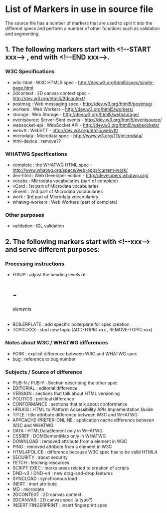 # List of Markers in use in source file

The source file has a number of markers that are used to split it into the different specs and perform a number of other functions such as validation and segmenting.

## 1. The following markers start with &lt;!--START xxx--> , end with &lt;!--END xxx-->.

### W3C Specifications

* w3c-html : W3C HTML5 spec - http://dev.w3.org/html5/spec/single-page.html
* 2dcontext : 2D canvas context spec - http://dev.w3.org/html5/2dcontext/
* postmsg : Web messaging spec - http://dev.w3.org/html5/postmsg/
* workers : Web Workers - http://dev.w3.org/html5/workers/
* storage : Web Storage - http://dev.w3.org/html5/webstorage/
* eventsource: Server-Sent events - http://dev.w3.org/html5/eventsource/
* websocket-api : WebSocket API - http://dev.w3.org/html5/websockets/
* webvtt : WebVTT - http://dev.w3.org/html5/webvtt/
* microdata : Microdata spec - http://www.w3.org/TR/microdata/
* html-device : remove??

### WHATWG Specifications

* complete : the WHATWG HTML spec - http://www.whatwg.org/specs/web-apps/current-work/
* dev-html : Web Developer edition - http://developers.whatwg.org/
* vocabs : Microdata vocabularies (part of complete)
* vCard : 1st part of Microdata vocabularies
* vEvent : 2nd part of Microdata vocabularies
* work : 3rd part of Microdata vocabularies
* whatwg-workers : Web Workers (part of complete)

### Other purposes

* validation : IDL validation


## 2. The following markers start with &lt;!--xxx--> and serve different purposes:

### Processing instructions

* FIXUP : adjust the heading levels of <h1>-<h6> elements
* BOILERPLATE : add specific boilerplate for spec creation
* TOPIC:XXX : start new topic (ADD-TOPIC:xxx , REMOVE-TOPIC:xxx)

### Notes about W3C / WHATWG differences

* FORK : explicit difference between W3C and WHATWG spec
* bug : reference to bug number

### Subjects / Source of difference

* PUB-N / PUB-Y : Section describing the other spec
* EDITORIAL : editorial difference
* VERSION : sections that talk about HTML versioning
* POLITICS :  political difference
* CONFORMANCE : sections that talk about conformance
* HPAAIG : HTML to Platform Accessibility APIs Implementation Guide
* TITLE : title attribute difference between W3C and WHATWG
* APPCACHE-PREFER-ONLINE : application cache difference between W3C and WHATWG
* DATA : HTMLDataElement only in WHATWG
* CSSREF : DOMElementMap only in WHATWG
* DOWNLOAD : removed attribute from a element in W3C
* PING : removed attribute from a element in W3C
* HTML4POLICE : difference because W3C spec has to be valid HTML4
* SECURITY : about security
* FETCH : fetching resources
* SCRIPT EXEC : marks areas related to creation of scripts
* DND-v3 / DND-v4 : new drag-and-drop features
* SYNCLOAD : synchronous load
* INERT : inert attribute
* MD : microdata
* 2DCONTEXT : 2D canvas context
* 2DCANVAS : 2D canvas spec (a typo?)
* INSERT FINGERPRINT : insert fingerprint spec